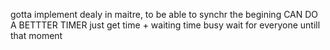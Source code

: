 gotta implement dealy in maitre, to be able to synchr the begining
CAN DO A BETTTER TIMER
just get time
+ 
waiting time
busy wait for everyone untill that moment